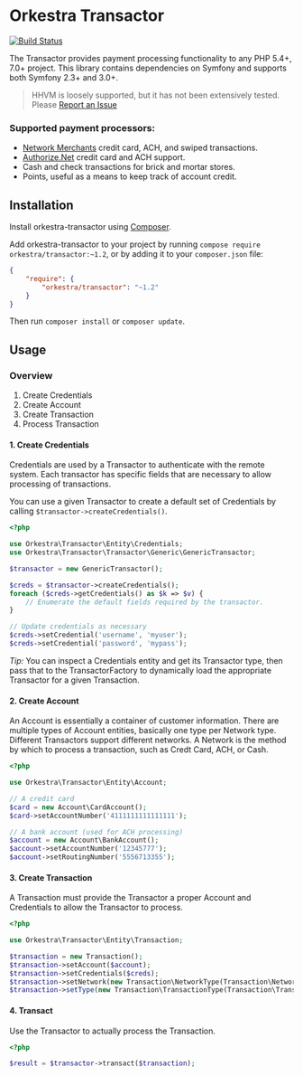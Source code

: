Orkestra Transactor
===================

[![Build Status](https://travis-ci.org/orkestra/orkestra-transactor.png?branch=master)](https://travis-ci.org/orkestra/orkestra-transactor)

The Transactor provides payment processing functionality to any PHP 5.4+, 7.0+ project. This library contains dependencies on Symfony and supports both Symfony 2.3+ and 3.0+.

> HHVM is loosely supported, but it has not been extensively tested. Please [Report an Issue](https://github.com/orkestra/orkestra-transactor/issues/new)

### Supported payment processors:

* [Network Merchants](https://nmi.com) credit card, ACH, and swiped transactions.
* [Authorize.Net](https://www.authorize.net/) credit card and ACH support.
* Cash and check transactions for brick and mortar stores.
* Points, useful as a means to keep track of account credit.

## Installation

Install orkestra-transactor using [Composer](https://getcomposer.org).

Add orkestra-transactor to your project by running `compose require orkestra/transactor:~1.2`, or by adding it to your `composer.json` file:

``` json
{
    "require": {
        "orkestra/transactor": "~1.2"
    }
}
```

Then run `composer install` or `composer update`.


## Usage

### Overview

1. Create Credentials
2. Create Account
3. Create Transaction
4. Process Transaction

#### 1. Create Credentials

Credentials are used by a Transactor to authenticate with the remote system. Each transactor has specific fields that are necessary to allow processing of transactions.

You can use a given Transactor to create a default set of Credentials by calling `$transactor->createCredentials()`.

``` php
<?php

use Orkestra\Transactor\Entity\Credentials;
use Orkestra\Transactor\Transactor\Generic\GenericTransactor;

$transactor = new GenericTransactor();

$creds = $transactor->createCredentials();
foreach ($creds->getCredentials() as $k => $v) {
    // Enumerate the default fields required by the transactor.
}

// Update credentials as necessary
$creds->setCredential('username', 'myuser');
$creds->setCredential('password', 'mypass');
```

*Tip:* You can inspect a Credentials entity and get its Transactor type, then pass that to the TransactorFactory to dynamically load the appropriate Transactor for a given Transaction.


#### 2. Create Account

An Account is essentially a container of customer information. There are multiple types of Account entities, basically one type per Network type. Different Transactors support different networks. A Network is the method by which to process a transaction, such as Credt Card, ACH, or Cash.

``` php
<?php

use Orkestra\Transactor\Entity\Account;

// A credit card
$card = new Account\CardAccount();
$card->setAccountNumber('4111111111111111');

// A bank account (used for ACH processing)
$account = new Account\BankAccount();
$account->setAccountNumber('12345777');
$account->setRoutingNumber('5556713355');
```


#### 3. Create Transaction

A Transaction must provide the Transactor a proper Account and Credentials to allow the Transactor to process.

``` php
<?php

use Orkestra\Transactor\Entity\Transaction;

$transaction = new Transaction();
$transaction->setAccount($account);
$transaction->setCredentials($creds);
$transaction->setNetwork(new Transaction\NetworkType(Transaction\NetworkType::CASH));
$transaction->setType(new Transaction\TransactionType(Transaction\TransactionType::SALE));
```


#### 4. Transact

Use the Transactor to actually process the Transaction.

``` php
<?php

$result = $transactor->transact($transaction);
```
